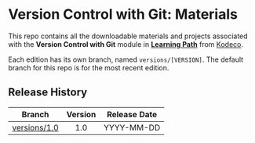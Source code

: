 # Version Control with Git: Materials

This repo contains all the downloadable materials and projects associated with the **Version Control with Git** module in **[Learning Path](https://www.kodeco.com/library)** from [Kodeco](https://www.kodeco.com).

Each edition has its own branch, named `versions/[VERSION]`. The default branch for this repo is for the most recent edition.

## Release History

| Branch                                                                                  | Version | Release Date |
| --------------------------------------------------------------------------------------- |:-------:|:------------:|
| [versions/1.0](https://github.com/kodecocodes/m3-vcg-materials/tree/versions/1.0) | 1.0     | YYYY-MM-DD   |
